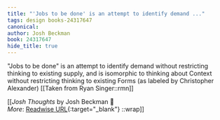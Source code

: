 ```yaml
---
title: "'Jobs to be done' is an attempt to identify demand ..."
tags: design books-24317647
canonical: 
author: Josh Beckman
book: 24317647
hide_title: true
---
```


"Jobs to be done" is an attempt to identify demand without restricting thinking to existing supply, and is isomorphic to thinking about Context without restricting thinking to existing Forms (as labeled by Christopher Alexander)
[[Taken from Ryan Singer::rmn]]


[[<cite>_Josh Thoughts_</cite> by Josh Beckman 📕<br>
_More_: [Readwise URL](https://readwise.io/open/475099984){:target="_blank"}
::wrap]]
